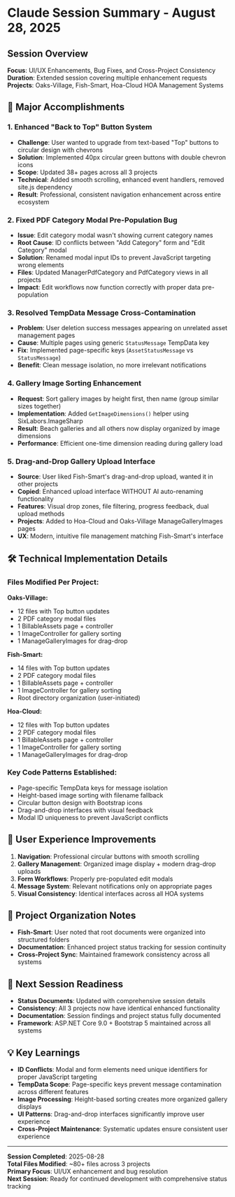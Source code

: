 # Claude Session Summary - August 28, 2025

## Session Overview
**Focus**: UI/UX Enhancements, Bug Fixes, and Cross-Project Consistency  
**Duration**: Extended session covering multiple enhancement requests  
**Projects**: Oaks-Village, Fish-Smart, Hoa-Cloud HOA Management Systems  

## 🎯 Major Accomplishments

### 1. **Enhanced "Back to Top" Button System**
- **Challenge**: User wanted to upgrade from text-based "Top" buttons to circular design with chevrons
- **Solution**: Implemented 40px circular green buttons with double chevron icons
- **Scope**: Updated 38+ pages across all 3 projects
- **Technical**: Added smooth scrolling, enhanced event handlers, removed site.js dependency
- **Result**: Professional, consistent navigation enhancement across entire ecosystem

### 2. **Fixed PDF Category Modal Pre-Population Bug**  
- **Issue**: Edit category modal wasn't showing current category names
- **Root Cause**: ID conflicts between "Add Category" form and "Edit Category" modal
- **Solution**: Renamed modal input IDs to prevent JavaScript targeting wrong elements
- **Files**: Updated ManagerPdfCategory and PdfCategory views in all projects
- **Impact**: Edit workflows now function correctly with proper data pre-population

### 3. **Resolved TempData Message Cross-Contamination**
- **Problem**: User deletion success messages appearing on unrelated asset management pages  
- **Cause**: Multiple pages using generic `StatusMessage` TempData key
- **Fix**: Implemented page-specific keys (`AssetStatusMessage` vs `StatusMessage`)
- **Benefit**: Clean message isolation, no more irrelevant notifications

### 4. **Gallery Image Sorting Enhancement**
- **Request**: Sort gallery images by height first, then name (group similar sizes together)
- **Implementation**: Added `GetImageDimensions()` helper using SixLabors.ImageSharp
- **Result**: Beach galleries and all others now display organized by image dimensions
- **Performance**: Efficient one-time dimension reading during gallery load

### 5. **Drag-and-Drop Gallery Upload Interface**
- **Source**: User liked Fish-Smart's drag-and-drop upload, wanted it in other projects
- **Copied**: Enhanced upload interface WITHOUT AI auto-renaming functionality  
- **Features**: Visual drop zones, file filtering, progress feedback, dual upload methods
- **Projects**: Added to Hoa-Cloud and Oaks-Village ManageGalleryImages pages
- **UX**: Modern, intuitive file management matching Fish-Smart's interface

## 🛠️ Technical Implementation Details

### **Files Modified Per Project:**

**Oaks-Village:**
- 12 files with Top button updates
- 2 PDF category modal files  
- 1 BillableAssets page + controller
- 1 ImageController for gallery sorting
- 1 ManageGalleryImages for drag-drop

**Fish-Smart:**  
- 14 files with Top button updates
- 2 PDF category modal files
- 1 BillableAssets page + controller  
- 1 ImageController for gallery sorting
- Root directory organization (user-initiated)

**Hoa-Cloud:**
- 12 files with Top button updates  
- 2 PDF category modal files
- 1 BillableAssets page + controller
- 1 ImageController for gallery sorting
- 1 ManageGalleryImages for drag-drop

### **Key Code Patterns Established:**
- Page-specific TempData keys for message isolation
- Height-based image sorting with filename fallback
- Circular button design with Bootstrap icons
- Drag-and-drop interfaces with visual feedback
- Modal ID uniqueness to prevent JavaScript conflicts

## 🎨 User Experience Improvements

1. **Navigation**: Professional circular buttons with smooth scrolling
2. **Gallery Management**: Organized image display + modern drag-drop uploads  
3. **Form Workflows**: Properly pre-populated edit modals
4. **Message System**: Relevant notifications only on appropriate pages
5. **Visual Consistency**: Identical interfaces across all HOA systems

## 📁 Project Organization Notes
- **Fish-Smart**: User noted that root documents were organized into structured folders
- **Documentation**: Enhanced project status tracking for session continuity
- **Cross-Project Sync**: Maintained framework consistency across all systems

## 🔄 Next Session Readiness
- **Status Documents**: Updated with comprehensive session details
- **Consistency**: All 3 projects now have identical enhanced functionality  
- **Documentation**: Session findings and project status fully documented
- **Framework**: ASP.NET Core 9.0 + Bootstrap 5 maintained across all systems

## 💡 Key Learnings
- **ID Conflicts**: Modal and form elements need unique identifiers for proper JavaScript targeting
- **TempData Scope**: Page-specific keys prevent message contamination across different features
- **Image Processing**: Height-based sorting creates more organized gallery displays
- **UI Patterns**: Drag-and-drop interfaces significantly improve user experience
- **Cross-Project Maintenance**: Systematic updates ensure consistent user experience

---
**Session Completed**: 2025-08-28  
**Total Files Modified**: ~80+ files across 3 projects  
**Primary Focus**: UI/UX enhancement and bug resolution  
**Next Session**: Ready for continued development with comprehensive status tracking